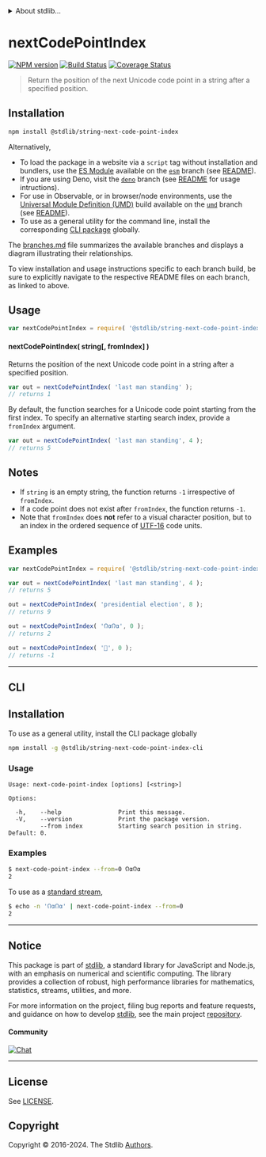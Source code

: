 <!--

@license Apache-2.0

Copyright (c) 2023 The Stdlib Authors.

Licensed under the Apache License, Version 2.0 (the "License");
you may not use this file except in compliance with the License.
You may obtain a copy of the License at

   http://www.apache.org/licenses/LICENSE-2.0

Unless required by applicable law or agreed to in writing, software
distributed under the License is distributed on an "AS IS" BASIS,
WITHOUT WARRANTIES OR CONDITIONS OF ANY KIND, either express or implied.
See the License for the specific language governing permissions and
limitations under the License.

-->


<details>
  <summary>
    About stdlib...
  </summary>
  <p>We believe in a future in which the web is a preferred environment for numerical computation. To help realize this future, we've built stdlib. stdlib is a standard library, with an emphasis on numerical and scientific computation, written in JavaScript (and C) for execution in browsers and in Node.js.</p>
  <p>The library is fully decomposable, being architected in such a way that you can swap out and mix and match APIs and functionality to cater to your exact preferences and use cases.</p>
  <p>When you use stdlib, you can be absolutely certain that you are using the most thorough, rigorous, well-written, studied, documented, tested, measured, and high-quality code out there.</p>
  <p>To join us in bringing numerical computing to the web, get started by checking us out on <a href="https://github.com/stdlib-js/stdlib">GitHub</a>, and please consider <a href="https://opencollective.com/stdlib">financially supporting stdlib</a>. We greatly appreciate your continued support!</p>
</details>

# nextCodePointIndex

[![NPM version][npm-image]][npm-url] [![Build Status][test-image]][test-url] [![Coverage Status][coverage-image]][coverage-url] <!-- [![dependencies][dependencies-image]][dependencies-url] -->

> Return the position of the next Unicode code point in a string after a specified position.

<!-- Section to include introductory text. Make sure to keep an empty line after the intro `section` element and another before the `/section` close. -->

<section class="intro">

</section>

<!-- /.intro -->

<!-- Package usage documentation. -->

<section class="installation">

## Installation

```bash
npm install @stdlib/string-next-code-point-index
```

Alternatively,

-   To load the package in a website via a `script` tag without installation and bundlers, use the [ES Module][es-module] available on the [`esm`][esm-url] branch (see [README][esm-readme]).
-   If you are using Deno, visit the [`deno`][deno-url] branch (see [README][deno-readme] for usage intructions).
-   For use in Observable, or in browser/node environments, use the [Universal Module Definition (UMD)][umd] build available on the [`umd`][umd-url] branch (see [README][umd-readme]).
-   To use as a general utility for the command line, install the corresponding [CLI package][cli-section] globally.

The [branches.md][branches-url] file summarizes the available branches and displays a diagram illustrating their relationships.

To view installation and usage instructions specific to each branch build, be sure to explicitly navigate to the respective README files on each branch, as linked to above.

</section>

<section class="usage">

## Usage

```javascript
var nextCodePointIndex = require( '@stdlib/string-next-code-point-index' );
```

#### nextCodePointIndex( string\[, fromIndex] )

Returns the position of the next Unicode code point in a string after a specified position.

```javascript
var out = nextCodePointIndex( 'last man standing' );
// returns 1
```

By default, the function searches for a Unicode code point starting from the first index. To specify an alternative starting search index, provide a `fromIndex` argument.

```javascript
var out = nextCodePointIndex( 'last man standing', 4 );
// returns 5
```

</section>

<!-- /.usage -->

<!-- Package usage notes. Make sure to keep an empty line after the `section` element and another before the `/section` close. -->

<section class="notes">

## Notes

-   If `string` is an empty string, the function returns `-1` irrespective of `fromIndex`.
-   If a code point does not exist after `fromIndex`, the function returns `-1`.
-   Note that `fromIndex` does **not** refer to a visual character position, but to an index in the ordered sequence of [UTF-16][utf-16] code units.

</section>

<!-- /.notes -->

<!-- Package usage examples. -->

<section class="examples">

## Examples

<!-- eslint no-undef: "error" -->

```javascript
var nextCodePointIndex = require( '@stdlib/string-next-code-point-index' );

var out = nextCodePointIndex( 'last man standing', 4 );
// returns 5

out = nextCodePointIndex( 'presidential election', 8 );
// returns 9

out = nextCodePointIndex( '𐒻𐓟𐒻𐓟', 0 );
// returns 2

out = nextCodePointIndex( '🌷', 0 );
// returns -1
```

</section>

<!-- /.examples -->

<!-- Section for describing a command-line interface. -->

* * *

<section class="cli">

## CLI

<section class="installation">

## Installation

To use as a general utility, install the CLI package globally

```bash
npm install -g @stdlib/string-next-code-point-index-cli
```

</section>
<!-- CLI usage documentation. -->


<section class="usage">

### Usage

```text
Usage: next-code-point-index [options] [<string>]

Options:

  -h,    --help                Print this message.
  -V,    --version             Print the package version.
         --from index          Starting search position in string. Default: 0.
```

</section>

<!-- /.usage -->

<!-- CLI usage notes. Make sure to keep an empty line after the `section` element and another before the `/section` close. -->

<section class="notes">

</section>

<!-- /.notes -->

<!-- CLI usage examples. -->

<section class="examples">

### Examples

```bash
$ next-code-point-index --from=0 𐒻𐓟𐒻𐓟
2
```

To use as a [standard stream][standard-streams],

```bash
$ echo -n '𐒻𐓟𐒻𐓟' | next-code-point-index --from=0
2
```

</section>

<!-- /.examples -->

</section>

<!-- /.cli -->

<!-- Section to include cited references. If references are included, add a horizontal rule *before* the section. Make sure to keep an empty line after the `section` element and another before the `/section` close. -->

<section class="references">

</section>

<!-- /.references -->

<!-- Section for related `stdlib` packages. Do not manually edit this section, as it is automatically populated. -->

<section class="related">

</section>

<!-- /.related -->

<!-- Section for all links. Make sure to keep an empty line after the `section` element and another before the `/section` close. -->


<section class="main-repo" >

* * *

## Notice

This package is part of [stdlib][stdlib], a standard library for JavaScript and Node.js, with an emphasis on numerical and scientific computing. The library provides a collection of robust, high performance libraries for mathematics, statistics, streams, utilities, and more.

For more information on the project, filing bug reports and feature requests, and guidance on how to develop [stdlib][stdlib], see the main project [repository][stdlib].

#### Community

[![Chat][chat-image]][chat-url]

---

## License

See [LICENSE][stdlib-license].


## Copyright

Copyright &copy; 2016-2024. The Stdlib [Authors][stdlib-authors].

</section>

<!-- /.stdlib -->

<!-- Section for all links. Make sure to keep an empty line after the `section` element and another before the `/section` close. -->

<section class="links">

[npm-image]: http://img.shields.io/npm/v/@stdlib/string-next-code-point-index.svg
[npm-url]: https://npmjs.org/package/@stdlib/string-next-code-point-index

[test-image]: https://github.com/stdlib-js/string-next-code-point-index/actions/workflows/test.yml/badge.svg?branch=v0.2.2
[test-url]: https://github.com/stdlib-js/string-next-code-point-index/actions/workflows/test.yml?query=branch:v0.2.2

[coverage-image]: https://img.shields.io/codecov/c/github/stdlib-js/string-next-code-point-index/main.svg
[coverage-url]: https://codecov.io/github/stdlib-js/string-next-code-point-index?branch=main

<!--

[dependencies-image]: https://img.shields.io/david/stdlib-js/string-next-code-point-index.svg
[dependencies-url]: https://david-dm.org/stdlib-js/string-next-code-point-index/main

-->

[chat-image]: https://img.shields.io/gitter/room/stdlib-js/stdlib.svg
[chat-url]: https://app.gitter.im/#/room/#stdlib-js_stdlib:gitter.im

[stdlib]: https://github.com/stdlib-js/stdlib

[stdlib-authors]: https://github.com/stdlib-js/stdlib/graphs/contributors

[cli-section]: https://github.com/stdlib-js/string-next-code-point-index#cli
[cli-url]: https://github.com/stdlib-js/string-next-code-point-index/tree/cli
[@stdlib/string-next-code-point-index]: https://github.com/stdlib-js/string-next-code-point-index/tree/main

[umd]: https://github.com/umdjs/umd
[es-module]: https://developer.mozilla.org/en-US/docs/Web/JavaScript/Guide/Modules

[deno-url]: https://github.com/stdlib-js/string-next-code-point-index/tree/deno
[deno-readme]: https://github.com/stdlib-js/string-next-code-point-index/blob/deno/README.md
[umd-url]: https://github.com/stdlib-js/string-next-code-point-index/tree/umd
[umd-readme]: https://github.com/stdlib-js/string-next-code-point-index/blob/umd/README.md
[esm-url]: https://github.com/stdlib-js/string-next-code-point-index/tree/esm
[esm-readme]: https://github.com/stdlib-js/string-next-code-point-index/blob/esm/README.md
[branches-url]: https://github.com/stdlib-js/string-next-code-point-index/blob/main/branches.md

[stdlib-license]: https://raw.githubusercontent.com/stdlib-js/string-next-code-point-index/main/LICENSE

[standard-streams]: https://en.wikipedia.org/wiki/Standard_streams

[utf-16]: https://en.wikipedia.org/wiki/UTF-16

</section>

<!-- /.links -->
